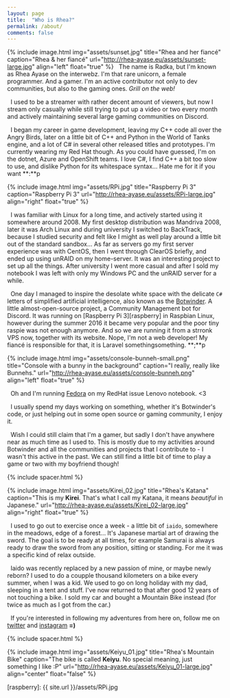 ```yaml
---
layout: page
title:  "Who is Rhea?"
permalink: /about/
comments: false
---
```

{% include image.html
  img="assets/sunset.jpg"
  title="Rhea and her fiancé"
  caption="Rhea & her fiancé"
  url="http://rhea-ayase.eu/assets/sunset-large.jpg"
  align="left"
  float="true"
%}
 &nbsp; The name is Radka, but I'm known as Rhea Ayase on the interwebz. I'm that rare unicorn, a female programmer. And a gamer. I'm an active contributor not only to dev communities, but also to the gaming ones. _Grill on the web!_

 &nbsp; I used to be a streamer with rather decent amount of viewers, but now I stream only casually while still trying to put up a video or two every month and actively maintaining several large gaming communities on Discord.

 &nbsp; I began my career in game development, leaving my C++ code all over the Angry Birds, later on a little bit of C++ and Python in the World of Tanks engine, and a lot of C# in several other released titles and prototypes. I'm currently wearing my Red Hat though. As you could have guessed, I'm on the dotnet, Azure and OpenShift teams. I love C#, I find C++ a bit too slow to use, and dislike Python for its whitespace syntax... Hate me for it if you want **:**p 

{% include image.html
  img="assets/RPi.jpg"
  title="Raspberry Pi 3"
  caption="Raspberry Pi 3"
  url="http://rhea-ayase.eu/assets/RPi-large.jpg"
  align="right"
  float="true"
%}

 &nbsp; I was familiar with Linux for a long time, and actively started using it somewhere around 2008. My first desktop distribution was Mandriva 2008, later it was Arch Linux and during university I switched to BackTrack, because I studied security and felt like I might as well play around a little bit out of the standard sandbox... As far as servers go my first server experience was with CentOS, then I went through ClearOS briefly, and ended up using unRAID on my home-server. It was an interesting project to set up all the things. After university I went more casual and after I sold my notebook I was left with only my Windows PC and the unRAID server for a while. 

 &nbsp; One day I managed to inspire the desolate white space with the delicate `C#` letters of simplified artificial intelligence, also known as the [Botwinder][botwinder]. A little almost-open-source project, a Community Management bot for Discord. It was running on [Raspberry Pi 3][raspberry] in Raspbian Linux, however during the summer 2016 it became very popular and the poor tiny raspie was not enough anymore. And so we are running it from a strronk VPS now, together with its website. Nope, I'm not a web developer! My fiancé is responsible for that, it is Laravel somethingsomething. **;**p 

{% include image.html
  img="assets/console-bunneh-small.png"
  title="Console with a bunny in the background"
  caption="I really, really like Bunnehs."
  url="http://rhea-ayase.eu/assets/console-bunneh.png"
  align="left"
  float="true"
%}

 &nbsp; Oh and I'm running [Fedora](https://fedoraproject.org/wiki/User:Rhea) on my RedHat issue Lenovo notebook. <3

 &nbsp; I usually spend my days working on something, whether it's Botwinder's code, or just helping out in some open source or gaming community, I enjoy it.

 &nbsp; Wish I could still claim that I'm a gamer, but sadly I don't have anywhere near as much time as I used to. This is mostly due to my activities around Botwinder and all the communities and projects that I contribute to - I wasn't this active in the past. We can still find a little bit of time to play a game or two with my boyfriend though!

{% include spacer.html %}

{% include image.html
  img="assets/Kirei_02.jpg"
  title="Rhea's Katana"
  caption="This is my <b>Kirei</b>. That's what I call my Katana, it means <i>beautiful</i> in Japanese."
  url="http://rhea-ayase.eu/assets/Kirei_02-large.jpg"
  align="right"
  float="true"
%}

 &nbsp; I used to go out to exercise once a week - a little bit of `iaido`, somewhere in the meadows, edge of a forest... It's Japanese martial art of drawing the sword. The goal is to be ready at all times, for example Samurai is always ready to draw the sword from any position, sitting or standing. For me it was a specific kind of relax outside.

 &nbsp; Iaido was recently replaced by a new passion of mine, or maybe newly reborn? I used to do a coupple thousand kilometers on a bike every summer, when I was a kid. We used to go on long holiday with my dad, sleeping in a tent and stuff. I've now returned to that after good 12 years of not touching a bike. I sold my car and bought a Mountain Bike instead (for twice as much as I got from the car.)

 &nbsp; If you're interested in following my adventures from here on, follow me on [twitter](https://twitter.com/RheaAyase) and [instagram](https://instagram.com/rhea.ayase) **=)**

{% include spacer.html %}

{% include image.html
  img="assets/Keiyu_01.jpg"
  title="Rhea's Mountain Bike"
  caption="The bike is called <b>Keiyu</b>. No special meaning, just something I like :P"
  url="http://rhea-ayase.eu/assets/Keiyu_01-large.jpg"
  align="center"
  float="false"
%}


[botwinder]:	http://botwinder.info
[raspberry]:	{{ site.url }}/assets/RPi.jpg
